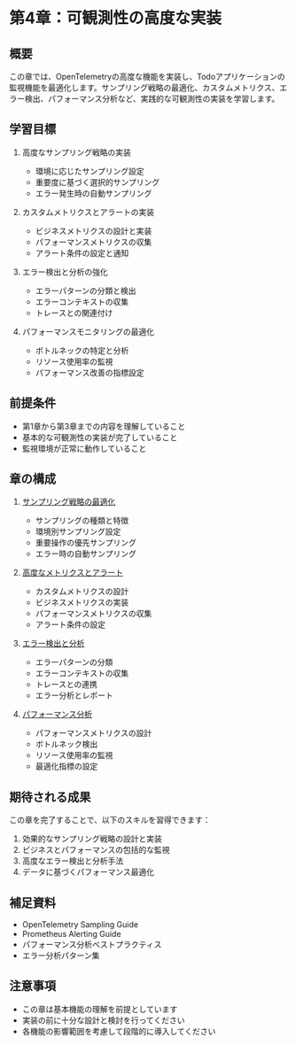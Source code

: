 # 第4章：可観測性の高度な実装

## 概要

この章では、OpenTelemetryの高度な機能を実装し、Todoアプリケーションの監視機能を最適化します。サンプリング戦略の最適化、カスタムメトリクス、エラー検出、パフォーマンス分析など、実践的な可観測性の実装を学習します。

## 学習目標

1. 高度なサンプリング戦略の実装
   - 環境に応じたサンプリング設定
   - 重要度に基づく選択的サンプリング
   - エラー発生時の自動サンプリング

2. カスタムメトリクスとアラートの実装
   - ビジネスメトリクスの設計と実装
   - パフォーマンスメトリクスの収集
   - アラート条件の設定と通知

3. エラー検出と分析の強化
   - エラーパターンの分類と検出
   - エラーコンテキストの収集
   - トレースとの関連付け

4. パフォーマンスモニタリングの最適化
   - ボトルネックの特定と分析
   - リソース使用率の監視
   - パフォーマンス改善の指標設定

## 前提条件

- 第1章から第3章までの内容を理解していること
- 基本的な可観測性の実装が完了していること
- 監視環境が正常に動作していること

## 章の構成

1. [サンプリング戦略の最適化](01_sampling_optimization.md)
   - サンプリングの種類と特徴
   - 環境別サンプリング設定
   - 重要操作の優先サンプリング
   - エラー時の自動サンプリング

2. [高度なメトリクスとアラート](02_advanced_metrics.md)
   - カスタムメトリクスの設計
   - ビジネスメトリクスの実装
   - パフォーマンスメトリクスの収集
   - アラート条件の設定

3. [エラー検出と分析](03_error_detection.md)
   - エラーパターンの分類
   - エラーコンテキストの収集
   - トレースとの連携
   - エラー分析とレポート

4. [パフォーマンス分析](04_performance_analysis.md)
   - パフォーマンスメトリクスの設計
   - ボトルネック検出
   - リソース使用率の監視
   - 最適化指標の設定

## 期待される成果

この章を完了することで、以下のスキルを習得できます：

1. 効果的なサンプリング戦略の設計と実装
2. ビジネスとパフォーマンスの包括的な監視
3. 高度なエラー検出と分析手法
4. データに基づくパフォーマンス最適化

## 補足資料

- OpenTelemetry Sampling Guide
- Prometheus Alerting Guide
- パフォーマンス分析ベストプラクティス
- エラー分析パターン集

## 注意事項

- この章は基本機能の理解を前提としています
- 実装の前に十分な設計と検討を行ってください
- 各機能の影響範囲を考慮して段階的に導入してください

